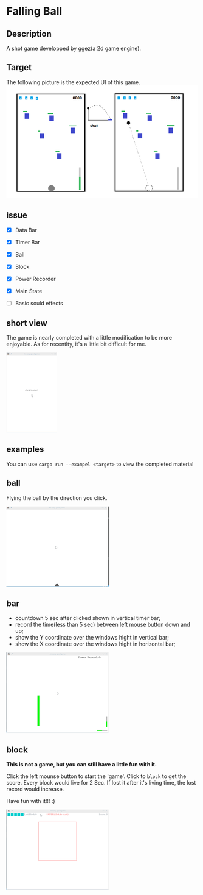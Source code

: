 # Falling Ball

## Description

A shot game developped by ggez(a 2d game engine).

## Target

The following picture is the expected UI of this game.
![game_image1](./images/game_image.png)


## issue

- [x] Data Bar
- [x] Timer Bar
- [x] Ball
- [x] Block
- [x] Power Recorder
- [x] Main State
- [ ] Basic sould effects


## short view

The game is nearly completed with a little modification to be more enjoyable. As for recentlty, it's a little bit difficult for me.

![game](./images/game.gif)

## examples

You can use `cargo run --exampel <target>` to view the completed material

## ball

Flying the ball by the direction you click.

![ball shot](./images/ball_shot.gif)

## bar

- countdown 5 sec after clicked shown in vertical timer bar;
- record the time(less than 5 sec) between left mouse button down and up;
- show the Y coordinate over the windows hight in vertical bar;
- show the X coordinate over the windows hight in horizontal bar;


![bar](./images/bar.gif)

## block

__This is not a game, but you can still have a little fun with it.__

Click the left mounse button to start the 'game'. Click to `block` to get the score. Every block would live for 2 Sec. If lost it after it's living time, the lost record would increase.

Have fun with it!!! :)

![block](./images/block.gif)
